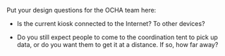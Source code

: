 Put your design questions for the OCHA team here: 

* Is the current kiosk connected to the Internet? To other devices? 

* Do you still expect people to come to the coordination tent to pick up data, or do you want them to get it at a distance. If so, how far away? 



